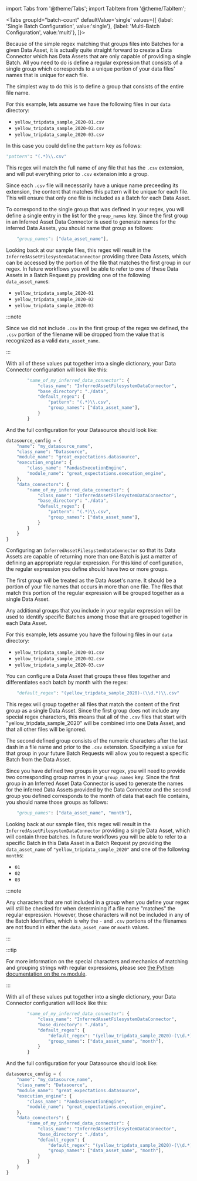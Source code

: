 import Tabs from '@theme/Tabs';
import TabItem from '@theme/TabItem';


<Tabs
  groupId="batch-count"
  defaultValue='single'
  values={[
  {label: 'Single Batch Configuration', value:'single'},
  {label: 'Multi-Batch Configuration', value:'multi'},
  ]}>
    
  <TabItem value="single">

Because of the simple regex matching that groups files into Batches for a given Data Asset, it is actually quite straight forward to create a Data Connector which has Data Assets that are only capable of providing a single Batch.  All you need to do is define a regular expression that consists of a single group which corresponds to a unique portion of your data files' names that is unique for each file.

The simplest way to do this is to define a group that consists of the entire file name.

For this example, lets assume we have the following files in our `data` directory:
- `yellow_tripdata_sample_2020-01.csv`
- `yellow_tripdata_sample_2020-02.csv`
- `yellow_tripdata_sample_2020-03.csv`

In this case you could define the `pattern` key as follows:

```python title="Python dictionary key/value:"
"pattern": "(.*)\\.csv"
```

This regex will match the full name of any file that has the `.csv` extension, and will put everything prior to `.csv` extension into a group.

Since each `.csv` file will necessarily have a unique name preceeding its extension, the content that matches this pattern will be unique for each file.  This will ensure that only one file is included as a Batch for each Data Asset.

To correspond to the single group that was defined in your regex, you will define a single entry in the list for the `group_names` key.  Since the first group in an Inferred Asset Data Connector is used to generate names for the inferred Data Assets, you should name that group as follows:

```python title="Python dictionary key/value:"
    "group_names": ["data_asset_name"],
```

Looking back at our sample files, this regex will result in the `InferredAssetFilesystemDataConnector` providing three Data Assets, which can be accessed by the portion of the file that matches the first group in our regex.  In future workflows you will be able to refer to one of these Data Assets in a Batch Request py providing one of the following `data_asset_name`s:
- `yellow_tripdata_sample_2020-01`
- `yellow_tripdata_sample_2020-02`
- `yellow_tripdata_sample_2020-03`

:::note 

Since we did not include `.csv` in the first group of the regex we defined, the `.csv` portion of the filename will be dropped from the value that is recognized as a valid `data_asset_name`.

:::

With all of these values put together into a single dictionary, your Data Connector configuration will look like this:

```python title="Python dictionary key/value:"
        "name_of_my_inferred_data_connector": {
            "class_name": "InferredAssetFilesystemDataConnector",
            "base_directory": "./data",
            "default_regex": {
                "pattern": "(.*)\\.csv",
                "group_names": ["data_asset_name"],
            }
        }
```

And the full configuration for your Datasource should look like:

```python title="Python code:"
datasource_config = {
    "name": "my_datasource_name",
    "class_name": "Datasource",
    "module_name": "great_expectations.datasource",
    "execution_engine": {
        "class_name": "PandasExecutionEngine",  
        "module_name": "great_expectations.execution_engine",
    },
    "data_connectors": {
        "name_of_my_inferred_data_connector": {
            "class_name": "InferredAssetFilesystemDataConnector",
            "base_directory": "./data",
            "default_regex": {
                "pattern": "(.*)\\.csv",
                "group_names": ["data_asset_name"],
            }
        }
    }
}
```

  </TabItem>
  <TabItem value="multi">


Configuring an `InferredAssetFilesystemDataConnector` so that its Data Assets are capable of returning more than one Batch is just a matter of defining an appropriate regular expression.  For this kind of configuration, the regular expression you define should have two or more groups.

The first group will be treated as the Data Asset's name.  It should be a portion of your file names that occurs in more than one file.  The files that match this portion of the regular expression will be grouped together as a single Data Asset.

Any additional groups that you include in your regular expression will be used to identify specific Batches among those that are grouped together in each Data Asset.

For this example, lets assume you have the following files in our `data` directory:
- `yellow_tripdata_sample_2020-01.csv`
- `yellow_tripdata_sample_2020-02.csv`
- `yellow_tripdata_sample_2020-03.csv`

You can configure a Data Asset that groups these files together and differentiates each batch by month with the regex:

```python title="Python dictionary key/value:"
    "default_regex": "(yellow_tripdata_sample_2020)-(\\d.*)\\.csv"
```

This regex will group together all files that match the content of the first group as a single Data Asset.  Since the first group does not include any special regex characters, this means that all of the `.csv` files that start with "yellow_tripdata_sample_2020" will be combined into one Data Asset, and that all other files will be ignored.

The second defined group consists of the numeric characters after the last dash in a file name and prior to the `.csv` extension.  Specifying a value for that group in your future Batch Requests will allow you to request a specific Batch from the Data Asset.

Since you have defined two groups in your regex, you will need to provide two corresponding group names in your `group_names` key.  Since the first group in an Inferred Asset Data Connector is used to generate the names for the inferred Data Assets provided by the Data Connector and the second group you defined corresponds to the month of data that each file contains, you should name those groups as follows:

```python title="Python dictionary key/value:"
    "group_names": ["data_asset_name", "month"],
```

Looking back at our sample files, this regex will result in the `InferredAssetFilesystemDataConnector` providing a single Data Asset, which will contain three batches.  In future workflows you will be able to refer to a specific Batch in this Data Asset in a Batch Request py providing the  `data_asset_name` of `"yellow_tripdata_sample_2020"` and one of the following `month`s:
- `01`
- `02`
- `03`

:::note 

Any characters that are not included in a group when you define your regex will still be checked for when determining if a file name "matches" the regular expression.  However, those characters will not be included in any of the Batch Identifiers, which is why the `-` and `.csv` portions of the filenames are not found in either the `data_asset_name` or `month` values.

:::

:::tip

For more information on the special characters and mechanics of matching and grouping strings with regular expressions, please see [the Python documentation on the `re` module](https://docs.python.org/3/library/re.html).

:::

With all of these values put together into a single dictionary, your Data Connector configuration will look like this:

```python title="Python dictionary key/value:"
        "name_of_my_inferred_data_connector": {
            "class_name": "InferredAssetFilesystemDataConnector",
            "base_directory": "./data",
            "default_regex": {
                "default_regex": "(yellow_tripdata_sample_2020)-(\\d.*)\\.csv"
                "group_names": ["data_asset_name", "month"],
            }
        }
```

And the full configuration for your Datasource should look like:

```python title="Python code:"
datasource_config = {
    "name": "my_datasource_name",
    "class_name": "Datasource",
    "module_name": "great_expectations.datasource",
    "execution_engine": {
        "class_name": "PandasExecutionEngine",  
        "module_name": "great_expectations.execution_engine",
    },
    "data_connectors": {
        "name_of_my_inferred_data_connector": {
            "class_name": "InferredAssetFilesystemDataConnector",
            "base_directory": "./data",
            "default_regex": {
                "default_regex": "(yellow_tripdata_sample_2020)-(\\d.*)\\.csv"
                "group_names": ["data_asset_name", "month"],
            }
        }
    }
}
```

  </TabItem>
  </Tabs>